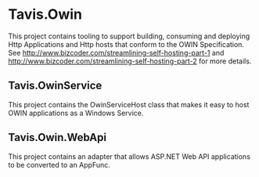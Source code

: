 # Tavis.Owin

This project contains tooling to support building, consuming and deploying Http Applications and Http hosts that conform to the OWIN Specification.  See http://www.bizcoder.com/streamlining-self-hosting-part-1 and http://www.bizcoder.com/streamlining-self-hosting-part-2 for more details.

## Tavis.OwinService
This project contains the OwinServiceHost class that makes it easy to host OWIN applications as a Windows Service.

## Tavis.Owin.WebApi
This project contains an adapter that allows ASP.NET Web API applications to be converted to an AppFunc.
